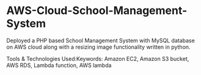 # AWS-Cloud-School-Management-System
Deployed a PHP based School Management System with MySQL database on AWS cloud along with a resizing image functionality written in python.

Tools & Technologies Used:Keywords: Amazon EC2, Amazon S3 bucket, AWS RDS, Lambda function, AWS lambda
